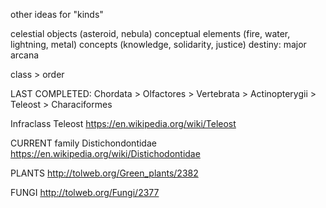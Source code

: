 other ideas for "kinds"

celestial objects (asteroid, nebula)
conceptual elements (fire, water, lightning, metal)
concepts (knowledge, solidarity, justice)
destiny: major arcana

class > order


LAST COMPLETED:
Chordata > Olfactores > Vertebrata > Actinopterygii > Teleost > Characiformes

Infraclass Teleost
https://en.wikipedia.org/wiki/Teleost

CURRENT
family Distichondontidae
https://en.wikipedia.org/wiki/Distichodontidae



PLANTS
http://tolweb.org/Green_plants/2382

FUNGI
http://tolweb.org/Fungi/2377